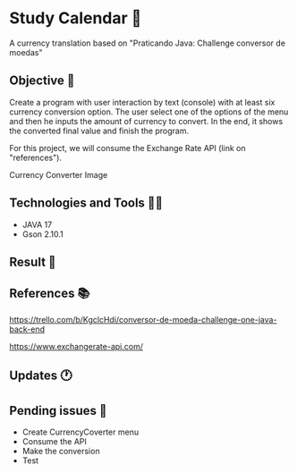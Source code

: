 # Study Calendar 🚩

A currency translation based on "Praticando Java: Challenge conversor de moedas"

## Objective 📜

Create a program with user interaction by text (console) with at least six currency conversion option. The user select one of the options of the menu and then he inputs the amount of currency to convert. In the end, it shows the converted final value and finish the program. 

For this project, we will consume the Exchange Rate API (link on "references").

Currency Converter Image


## Technologies and Tools 👨‍💻

- JAVA 17
- Gson 2.10.1

## Result 🎁

## References 📚

https://trello.com/b/KgclcHdi/conversor-de-moeda-challenge-one-java-back-end

https://www.exchangerate-api.com/

## Updates 🕐

## Pending issues 🚨

- Create CurrencyCoverter menu
- Consume the API
- Make the conversion
- Test